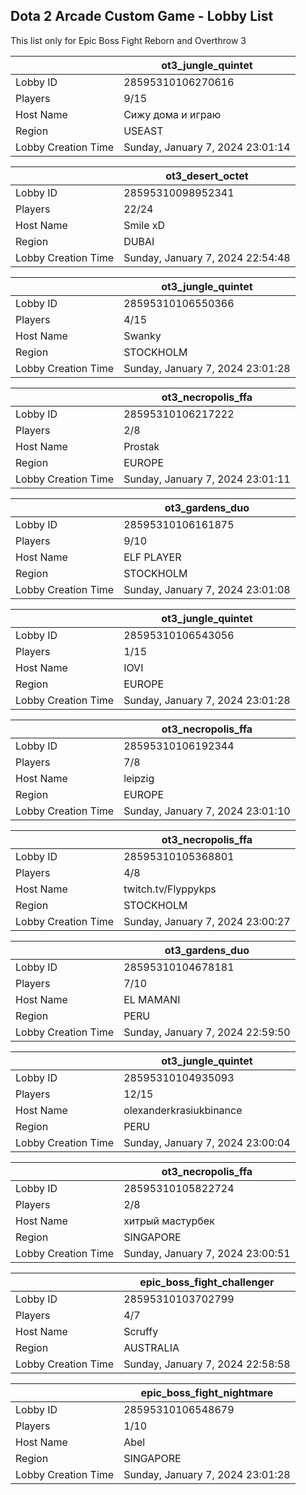 ## Dota 2 Arcade Custom Game - Lobby List

This list only for Epic Boss Fight Reborn and Overthrow 3

|  | ot3_jungle_quintet |
| ------ | ------ |
| Lobby ID | 28595310106270616 |
| Players | 9/15 |
| Host Name | Сижу дома и играю |
| Region | USEAST |
| Lobby Creation Time | Sunday, January 7, 2024 23:01:14 |


|  | ot3_desert_octet |
| ------ | ------ |
| Lobby ID | 28595310098952341 |
| Players | 22/24 |
| Host Name | Smile xD |
| Region | DUBAI |
| Lobby Creation Time | Sunday, January 7, 2024 22:54:48 |


|  | ot3_jungle_quintet |
| ------ | ------ |
| Lobby ID | 28595310106550366 |
| Players | 4/15 |
| Host Name | Swanky |
| Region | STOCKHOLM |
| Lobby Creation Time | Sunday, January 7, 2024 23:01:28 |


|  | ot3_necropolis_ffa |
| ------ | ------ |
| Lobby ID | 28595310106217222 |
| Players | 2/8 |
| Host Name | Prostak |
| Region | EUROPE |
| Lobby Creation Time | Sunday, January 7, 2024 23:01:11 |


|  | ot3_gardens_duo |
| ------ | ------ |
| Lobby ID | 28595310106161875 |
| Players | 9/10 |
| Host Name | ELF PLAYER |
| Region | STOCKHOLM |
| Lobby Creation Time | Sunday, January 7, 2024 23:01:08 |


|  | ot3_jungle_quintet |
| ------ | ------ |
| Lobby ID | 28595310106543056 |
| Players | 1/15 |
| Host Name | IOVI |
| Region | EUROPE |
| Lobby Creation Time | Sunday, January 7, 2024 23:01:28 |


|  | ot3_necropolis_ffa |
| ------ | ------ |
| Lobby ID | 28595310106192344 |
| Players | 7/8 |
| Host Name | leipzig |
| Region | EUROPE |
| Lobby Creation Time | Sunday, January 7, 2024 23:01:10 |


|  | ot3_necropolis_ffa |
| ------ | ------ |
| Lobby ID | 28595310105368801 |
| Players | 4/8 |
| Host Name | twitch.tv/Flyppykps |
| Region | STOCKHOLM |
| Lobby Creation Time | Sunday, January 7, 2024 23:00:27 |


|  | ot3_gardens_duo |
| ------ | ------ |
| Lobby ID | 28595310104678181 |
| Players | 7/10 |
| Host Name | EL MAMANI |
| Region | PERU |
| Lobby Creation Time | Sunday, January 7, 2024 22:59:50 |


|  | ot3_jungle_quintet |
| ------ | ------ |
| Lobby ID | 28595310104935093 |
| Players | 12/15 |
| Host Name | olexanderkrasiukbinance |
| Region | PERU |
| Lobby Creation Time | Sunday, January 7, 2024 23:00:04 |


|  | ot3_necropolis_ffa |
| ------ | ------ |
| Lobby ID | 28595310105822724 |
| Players | 2/8 |
| Host Name | хитрый мастурбек |
| Region | SINGAPORE |
| Lobby Creation Time | Sunday, January 7, 2024 23:00:51 |


|  | epic_boss_fight_challenger |
| ------ | ------ |
| Lobby ID | 28595310103702799 |
| Players | 4/7 |
| Host Name | Scruffy |
| Region | AUSTRALIA |
| Lobby Creation Time | Sunday, January 7, 2024 22:58:58 |


|  | epic_boss_fight_nightmare |
| ------ | ------ |
| Lobby ID | 28595310106548679 |
| Players | 1/10 |
| Host Name | Abel |
| Region | SINGAPORE |
| Lobby Creation Time | Sunday, January 7, 2024 23:01:28 |


